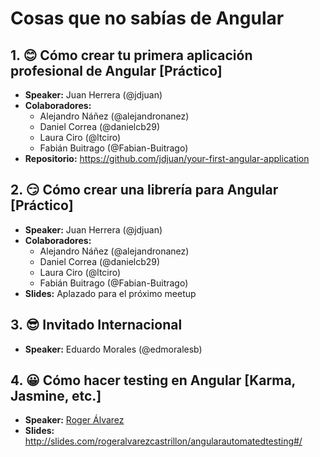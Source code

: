 # Cosas que no sabías de Angular

## 1. 😊 Cómo crear tu primera aplicación profesional de Angular [Práctico] 

- **Speaker:** Juan Herrera (@jdjuan)
- **Colaboradores:** 
    - Alejandro Náñez (@alejandronanez)
    - Daniel Correa (@danielcb29)
    - Laura Ciro (@ltciro)
    - Fabián Buitrago (@Fabian-Buitrago)
- **Repositorio:** https://github.com/jdjuan/your-first-angular-application

## 2. 😏 Cómo crear una librería para Angular [Práctico] 

- **Speaker:** Juan Herrera (@jdjuan)
- **Colaboradores:** 
    - Alejandro Náñez (@alejandronanez)
    - Daniel Correa (@danielcb29)
    - Laura Ciro (@ltciro)
    - Fabián Buitrago (@Fabian-Buitrago)
- **Slides:** Aplazado para el próximo meetup

## 3. 😎 Invitado Internacional

- **Speaker:** Eduardo Morales (@edmoralesb)

## 4. 😀 Cómo hacer testing en Angular [Karma, Jasmine, etc.]

- **Speaker:** [Roger Álvarez](https://github.com/royalcas)
- **Slides:** http://slides.com/rogeralvarezcastrillon/angularautomatedtesting#/
